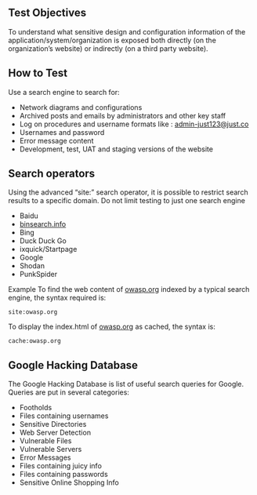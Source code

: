 ## Test Objectives

To understand what sensitive design and configuration information of the application/system/organization is exposed both directly (on the organization’s website) or indirectly (on a third party website).

## How to Test

Use a search engine to search for:

- Network diagrams and configurations
- Archived posts and emails by administrators and other key staff
- Log on procedures and username formats like : admin-just123@just.co
- Usernames and password
- Error message content
- Development, test, UAT and staging versions of the website

## Search operators

Using the advanced “site:” search operator, it is possible to restrict search results to a specific domain. Do not limit testing to just one search engine 

- Baidu
- [binsearch.info](http://binsearch.info/)
- Bing
- Duck Duck Go
- ixquick/Startpage
- Google
- Shodan
- PunkSpider

Example To find the web content of [owasp.org](http://owasp.org/) indexed by a typical search engine, the syntax required is:

```text
site:owasp.org
```

To display the index.html of [owasp.org](http://owasp.org/) as cached, the syntax is:

```text
cache:owasp.org
```

## Google Hacking Database

The Google Hacking Database is list of useful search queries for Google. Queries are put in several categories:

- Footholds
- Files containing usernames
- Sensitive Directories
- Web Server Detection
- Vulnerable Files
- Vulnerable Servers
- Error Messages
- Files containing juicy info
- Files containing passwords
- Sensitive Online Shopping Info
